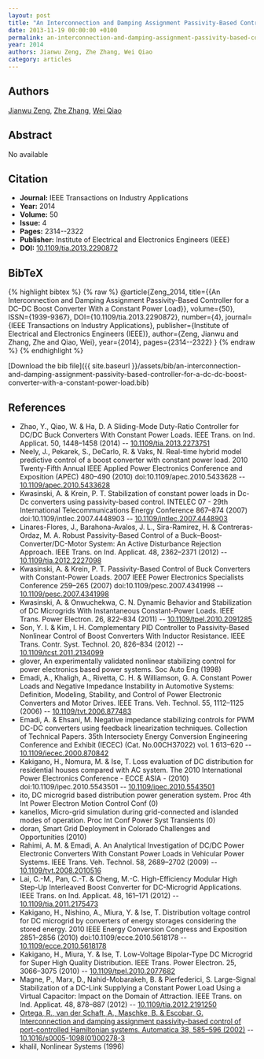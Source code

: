 ```yaml
---
layout: post
title: "An Interconnection and Damping Assignment Passivity-Based Controller for a DC–DC Boost Converter With a Constant Power Load"
date: 2013-11-19 00:00:00 +0100
permalink: an-interconnection-and-damping-assignment-passivity-based-controller-for-a-dc-dc-boost-converter-with-a-constant-power-load
year: 2014
authors: Jianwu Zeng, Zhe Zhang, Wei Qiao
category: articles
---
```

 
## Authors
[Jianwu Zeng](authors/jianwu-zeng), [Zhe Zhang](authors/zhe-zhang), [Wei Qiao](authors/wei-qiao)
 
## Abstract
No  available
 
## Citation
- **Journal:** IEEE Transactions on Industry Applications
- **Year:** 2014
- **Volume:** 50
- **Issue:** 4
- **Pages:** 2314--2322
- **Publisher:** Institute of Electrical and Electronics Engineers (IEEE)
- **DOI:** [10.1109/tia.2013.2290872](https://doi.org/10.1109/tia.2013.2290872)
 
## BibTeX
{% highlight bibtex %}
{% raw %}
@article{Zeng_2014,
  title={{An Interconnection and Damping Assignment Passivity-Based Controller for a DC–DC Boost Converter With a Constant Power Load}},
  volume={50},
  ISSN={1939-9367},
  DOI={10.1109/tia.2013.2290872},
  number={4},
  journal={IEEE Transactions on Industry Applications},
  publisher={Institute of Electrical and Electronics Engineers (IEEE)},
  author={Zeng, Jianwu and Zhang, Zhe and Qiao, Wei},
  year={2014},
  pages={2314--2322}
}
{% endraw %}
{% endhighlight %}
 
[Download the bib file]({{ site.baseurl }}/assets/bib/an-interconnection-and-damping-assignment-passivity-based-controller-for-a-dc-dc-boost-converter-with-a-constant-power-load.bib)
 
## References
- Zhao, Y., Qiao, W. & Ha, D. A Sliding-Mode Duty-Ratio Controller for DC/DC Buck Converters With Constant Power Loads. IEEE Trans. on Ind. Applicat. 50, 1448–1458 (2014) -- [10.1109/tia.2013.2273751](https://doi.org/10.1109/tia.2013.2273751)
- Neely, J., Pekarek, S., DeCarlo, R. & Vaks, N. Real-time hybrid model predictive control of a boost converter with constant power load. 2010 Twenty-Fifth Annual IEEE Applied Power Electronics Conference and Exposition (APEC) 480–490 (2010) doi:10.1109/apec.2010.5433628 -- [10.1109/apec.2010.5433628](https://doi.org/10.1109/apec.2010.5433628)
- Kwasinski, A. & Krein, P. T. Stabilization of constant power loads in Dc-Dc converters using passivity-based control. INTELEC 07 - 29th International Telecommunications Energy Conference 867–874 (2007) doi:10.1109/intlec.2007.4448903 -- [10.1109/intlec.2007.4448903](https://doi.org/10.1109/intlec.2007.4448903)
- Linares-Flores, J., Barahona-Avalos, J. L., Sira-Ramirez, H. & Contreras-Ordaz, M. A. Robust Passivity-Based Control of a Buck–Boost-Converter/DC-Motor System: An Active Disturbance Rejection Approach. IEEE Trans. on Ind. Applicat. 48, 2362–2371 (2012) -- [10.1109/tia.2012.2227098](https://doi.org/10.1109/tia.2012.2227098)
- Kwasinski, A. & Krein, P. T. Passivity-Based Control of Buck Converters with Constant-Power Loads. 2007 IEEE Power Electronics Specialists Conference 259–265 (2007) doi:10.1109/pesc.2007.4341998 -- [10.1109/pesc.2007.4341998](https://doi.org/10.1109/pesc.2007.4341998)
- Kwasinski, A. & Onwuchekwa, C. N. Dynamic Behavior and Stabilization of DC Microgrids With Instantaneous Constant-Power Loads. IEEE Trans. Power Electron. 26, 822–834 (2011) -- [10.1109/tpel.2010.2091285](https://doi.org/10.1109/tpel.2010.2091285)
- Son, Y. I. & Kim, I. H. Complementary PID Controller to Passivity-Based Nonlinear Control of Boost Converters With Inductor Resistance. IEEE Trans. Contr. Syst. Technol. 20, 826–834 (2012) -- [10.1109/tcst.2011.2134099](https://doi.org/10.1109/tcst.2011.2134099)
- glover, An experimentally validated nonlinear stabilizing control for power electronics based power systems. Soc Auto Eng (1998)
- Emadi, A., Khaligh, A., Rivetta, C. H. & Williamson, G. A. Constant Power Loads and Negative Impedance Instability in Automotive Systems: Definition, Modeling, Stability, and Control of Power Electronic Converters and Motor Drives. IEEE Trans. Veh. Technol. 55, 1112–1125 (2006) -- [10.1109/tvt.2006.877483](https://doi.org/10.1109/tvt.2006.877483)
- Emadi, A. & Ehsani, M. Negative impedance stabilizing controls for PWM DC-DC converters using feedback linearization techniques. Collection of Technical Papers. 35th Intersociety Energy Conversion Engineering Conference and Exhibit (IECEC) (Cat. No.00CH37022) vol. 1 613–620 -- [10.1109/iecec.2000.870842](https://doi.org/10.1109/iecec.2000.870842)
- Kakigano, H., Nomura, M. & Ise, T. Loss evaluation of DC distribution for residential houses compared with AC system. The 2010 International Power Electronics Conference - ECCE ASIA - (2010) doi:10.1109/ipec.2010.5543501 -- [10.1109/ipec.2010.5543501](https://doi.org/10.1109/ipec.2010.5543501)
- ito, DC microgrid based distribution power generation system. Proc 4th Int Power Electron Motion Control Conf (0)
- kanellos, Micro-grid simulation during grid-connected and islanded modes of operation. Proc Int Conf Power Syst Transients (0)
- doran, Smart Grid Deployment in Colorado Challenges and Opportunities (2010)
- Rahimi, A. M. & Emadi, A. An Analytical Investigation of DC/DC Power Electronic Converters With Constant Power Loads in Vehicular Power Systems. IEEE Trans. Veh. Technol. 58, 2689–2702 (2009) -- [10.1109/tvt.2008.2010516](https://doi.org/10.1109/tvt.2008.2010516)
- Lai, C.-M., Pan, C.-T. & Cheng, M.-C. High-Efficiency Modular High Step-Up Interleaved Boost Converter for DC-Microgrid Applications. IEEE Trans. on Ind. Applicat. 48, 161–171 (2012) -- [10.1109/tia.2011.2175473](https://doi.org/10.1109/tia.2011.2175473)
- Kakigano, H., Nishino, A., Miura, Y. & Ise, T. Distribution voltage control for DC microgrid by converters of energy storages considering the stored energy. 2010 IEEE Energy Conversion Congress and Exposition 2851–2856 (2010) doi:10.1109/ecce.2010.5618178 -- [10.1109/ecce.2010.5618178](https://doi.org/10.1109/ecce.2010.5618178)
- Kakigano, H., Miura, Y. & Ise, T. Low-Voltage Bipolar-Type DC Microgrid for Super High Quality Distribution. IEEE Trans. Power Electron. 25, 3066–3075 (2010) -- [10.1109/tpel.2010.2077682](https://doi.org/10.1109/tpel.2010.2077682)
- Magne, P., Marx, D., Nahid-Mobarakeh, B. & Pierfederici, S. Large-Signal Stabilization of a DC-Link Supplying a Constant Power Load Using a Virtual Capacitor: Impact on the Domain of Attraction. IEEE Trans. on Ind. Applicat. 48, 878–887 (2012) -- [10.1109/tia.2012.2191250](https://doi.org/10.1109/tia.2012.2191250)
- [Ortega, R., van der Schaft, A., Maschke, B. & Escobar, G. Interconnection and damping assignment passivity-based control of port-controlled Hamiltonian systems. Automatica 38, 585–596 (2002)](interconnection-and-damping-assignment-passivity-based-control-of-port-controlled-hamiltonian-systems) -- [10.1016/s0005-1098(01)00278-3](https://doi.org/10.1016/s0005-1098(01)00278-3)
- khalil, Nonlinear Systems (1996)

